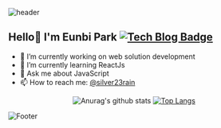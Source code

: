 
<!--
**silver23rain/silver23rain** is a ✨ _special_ ✨ repository because its `README.md` (this file) appears on your GitHub profile.

Here are some ideas to get you started:

- 🔭 I’m currently working on ...
- 🌱 I’m currently learning ...
- 👯 I’m looking to collaborate on ...
- 🤔 I’m looking for help with ...
- 💬 Ask me about ...
- 📫 How to reach me: ...
- 😄 Pronouns: ...
- ⚡ Fun fact: ...
-->

![header](https://capsule-render.vercel.app/api?type=shark&color=auto&height=250&section=header&text=Eunbi's%20GitHub&fontSize=70&animation=scaleIn)
## Hello👋 I'm Eunbi Park [![Tech Blog Badge](http://img.shields.io/badge/-Tech%20blog-black?style=flat-square&logo=github&link=https://zzsza.github.io/)](https://silver23rain.github.io/)

- 🔭 I’m currently working on web solution development
- 🌱 I’m currently learning ReactJs
- 💬 Ask me about JavaScript
- 📫 How to reach me: [@silver23rain](mailto:silver23rain@gmail.com)

 <div align=center>

![Anurag's github stats](https://github-readme-stats.vercel.app/api?username=silver23rain&show_icons=true&theme=buefy&hide=prs)	
[![Top Langs](https://github-readme-stats.vercel.app/api/top-langs/?username=anuraghazra&layout=compact)](https://github.com/anuraghazra/github-readme-stats)
</div>

![Footer](https://capsule-render.vercel.app/api?type=waving&color=auto&height=250&section=footer)
